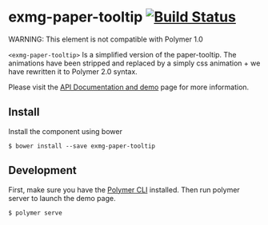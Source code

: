exmg-paper-tooltip [![Build Status](https://travis-ci.org/ExmgElements/exmg-paper-tooltip.svg?branch=master)](https://travis-ci.org/ExmgElements/exmg-paper-tooltip)
================

WARNING: This element is not compatible with Polymer 1.0

`<exmg-paper-tooltip>` Is a simplified version of the paper-tooltip. The
animations have been stripped and replaced by a simply css animation + we
have rewritten it to Polymer 2.0 syntax.

Please visit the [API Documentation and demo](http://ExmgElements.github.io/exmg-paper-tooltip/) page for more information.

## Install

Install the component using bower

```
$ bower install --save exmg-paper-tooltip
```

## Development

First, make sure you have the [Polymer CLI](https://www.npmjs.com/package/polymer-cli) installed. Then run polymer server to launch the demo page.

```
$ polymer serve
```

